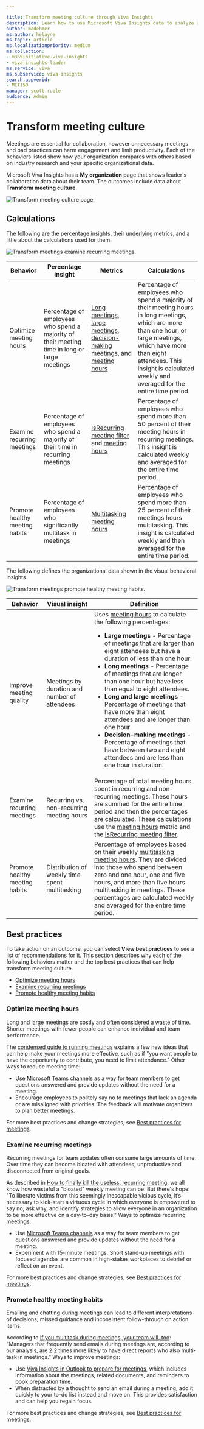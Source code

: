 ```yaml
---

title: Transform meeting culture through Viva Insights
description: Learn how to use Microsoft Viva Insights data to analyze and transform your organization's meeting culture
author: madehmer
ms.author: helayne
ms.topic: article
ms.localizationpriority: medium 
ms.collection: 
- m365initiative-viva-insights 
- viva-insights-leader
ms.service: viva 
ms.subservice: viva-insights 
search.appverid: 
- MET150 
manager: scott.ruble
audience: Admin
---
```


# Transform meeting culture

Meetings are essential for collaboration, however unnecessary meetings and bad practices can harm engagement and limit productivity. Each of the behaviors listed show how your organization compares with others based on industry research and your specific organizational data.

Microsoft Viva Insights has a **My organization** page that shows leader's collaboration data about their team. The outcomes include data about **Transform meeting culture**.

![Transform meeting culture page.](../images/wpa/use/meeting-culture.png)

## Calculations

The following are the percentage insights, their underlying metrics, and a little about the calculations used for them.

![Transform meetings examine recurring meetings.](../images/wpa/use/meeting-culture-percent.png)

|Behavior |Percentage insight | Metrics |Calculations |
|---------|--------|--------------------|----------------------|
|Optimize meeting hours |Percentage of employees who spend a majority of their meeting time in long or large meetings |[Long meetings](glossary.md#long-meeting-define), [large meetings](glossary.md#large-meeting-define), [decision-making meetings](glossary.md#decision-making-meeting-define), and [meeting hours](metric-definitions.md#meeting-hours-define) |Percentage of employees who spend a majority of their meeting hours in long meetings, which are more than one hour, or large meetings, which have more than eight attendees. This insight is calculated weekly and averaged for the entire time period. |
|Examine recurring meetings |Percentage of employees who spend a majority of their time in recurring meetings | [IsRecurring meeting filter](../tutorials/meeting-queries.md#add-metrics) and [meeting hours](metric-definitions.md#meeting-hours-define) |Percentage of employees who spend more than 50 percent of their meeting hours in recurring meetings. This insight is calculated weekly and averaged for the entire time period. |
|Promote healthy meeting habits |Percentage of employees who significantly multitask in meetings |[Multitasking meeting hours](metric-definitions.md#multitasking-meeting-hours-define) | Percentage of employees who spend more than 25 percent of their meetings hours multitasking. This insight is calculated weekly and then averaged for the entire time period. |

The following defines the organizational data shown in the visual behavioral insights.

![Transform meetings promote healthy meeting habits.](../images/wpa/use/meeting-culture-visual.png)

|Behavior |Visual insight | Definition |
|---------|--------|----------------------|
|Improve meeting quality |Meetings by duration and number of attendees |Uses [meeting hours](metric-definitions.md#meeting-hours-define) to calculate the following percentages:<ul><li>**Large meetings** - Percentage of meetings that are larger than eight attendees but have a duration of less than one hour. </li><li>**Long meetings** - Percentage of meetings that are longer than one hour but have less than equal to eight attendees. </li><li>**Long and large meetings** - Percentage of meetings that have more than eight attendees and are longer than one hour. </li><li>**Decision-making meetings** - Percentage of meetings that have between two and eight attendees and are less than one hour in duration. </li>|
|Examine recurring meetings | Recurring vs. non-recurring meeting hours |Percentage of total meeting hours spent in recurring and non-recurring meetings. These hours are summed for the entire time period and then the percentages are calculated. These calculations use the [meeting hours](metric-definitions.md#meeting-hours-define) metric and the [IsRecurring meeting filter](../tutorials/meeting-queries.md#add-metrics).|
|Promote healthy meeting habits | Distribution of weekly time spent multitasking | Percentage of employees based on their weekly [multitasking meeting hours](metric-definitions.md#multitasking-meeting-hours-define). They are divided into those who spend between zero and one hour, one and five hours, and more than five hours multitasking in meetings. These percentages are calculated weekly and averaged for the entire time period. |

## Best practices

To take action on an outcome, you can select **View best practices** to see a list of recommendations for it. This section describes why each of the following behaviors matter and the top best practices that can help transform meeting culture.

* [Optimize meeting hours](#optimize-meeting-hours)
* [Examine recurring meetings](#examine-recurring-meetings)
* [Promote healthy meeting habits](#promote-healthy-meeting-habits)

### Optimize meeting hours

Long and large meetings are costly and often considered a waste of time. Shorter meetings with fewer people can enhance individual and team performance.

The [condensed guide to running meetings](https://insights.office.com/collaboration/how-to-run-effective-meetings-and-stop-wasting-time/) explains a few new ideas that can help make your meetings more effective, such as if "you want people to have the opportunity to contribute, you need to limit attendance." Other ways to reduce meeting time:

* Use [Microsoft Teams channels](/microsoftteams/teams-channels-overview) as a way for team members to get questions answered and provide updates without the need for a meeting.  
* Encourage employees to politely say no to meetings that lack an agenda or are misaligned with priorities. The feedback will motivate organizers to plan better meetings.

For more best practices and change strategies, see [Best practices for meetings](../tutorials/gm-meetings.md).

### Examine recurring meetings

Recurring meetings for team updates often consume large amounts of time. Over time they can become bloated with attendees, unproductive and disconnected from original goals.

As described in [How to finally kill the useless, recurring meeting](https://insights.office.com/digital-transformation/how-to-finally-kill-the-useless-recurring-meeting/), we all know how wasteful a "bloated" weekly meeting can be. But there's hope: "To liberate victims from this seemingly inescapable vicious cycle, it’s necessary to kick-start a virtuous cycle in which everyone is empowered to say no, ask why, and identify strategies to allow everyone in an organization to be more effective on a day-to-day basis." Ways to optimize recurring meetings:

* Use [Microsoft Teams channels](/microsoftteams/teams-channels-overview) as a way for team members to get questions answered and provide updates without the need for a meeting.
* Experiment with 15-minute meetings. Short stand-up meetings with focused agendas are common in high-stakes workplaces to debrief or reflect on an event.

For more best practices and change strategies, see [Best practices for meetings](../tutorials/gm-meetings.md).

### Promote healthy meeting habits

Emailing and chatting during meetings can lead to different interpretations of decisions, missed guidance and inconsistent follow-through on action items.

According to [If you multitask during meetings, your team will, too](https://insights.office.com/productivity/multitask-meetings-team-will/): “Managers that frequently send emails during meetings are, according to our analysis, are 2.2 times more likely to have direct reports who also multi-task in meetings.” Ways to improve meetings:

* Use [Viva Insights in Outlook to prepare for meetings](../personal/use/use-the-insights.md#prepare-for-your-meetings), which includes information about the meetings, related documents, and reminders to book preparation time.
* When distracted by a thought to send an email during a meeting, add it quickly to your to-do list instead and move on. This provides satisfaction and can help you regain focus.

For more best practices and change strategies, see [Best practices for meetings](../tutorials/gm-meetings.md).
